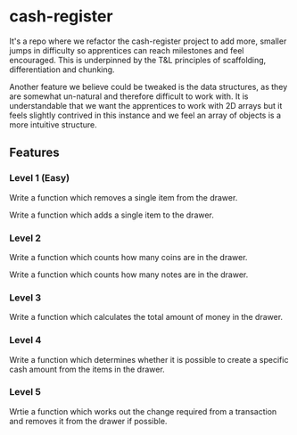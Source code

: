 # cash-register

It's a repo where we refactor the cash-register project to add more, smaller jumps in difficulty so apprentices can reach milestones and feel encouraged. This is underpinned by the T&L principles of scaffolding, differentiation and chunking.

Another feature we believe could be tweaked is the data structures, as they are somewhat un-natural and therefore difficult to work with. It is understandable that we want the apprentices to work with 2D arrays but it feels slightly contrived in this instance and we feel an array of objects is a more intuitive structure.

## Features

### Level 1 (Easy)

Write a function which removes a single item from the drawer.

Write a function which adds a single item to the drawer.

### Level 2

Write a function which counts how many coins are in the drawer.

Write a function which counts how many notes are in the drawer.

### Level 3

Write a function which calculates the total amount of money in the drawer.

### Level 4

Write a function which determines whether it is possible to create a specific cash amount from the items in the drawer.

### Level 5

Wrtie a function which works out the change required from a transaction and removes it from the drawer if possible.
